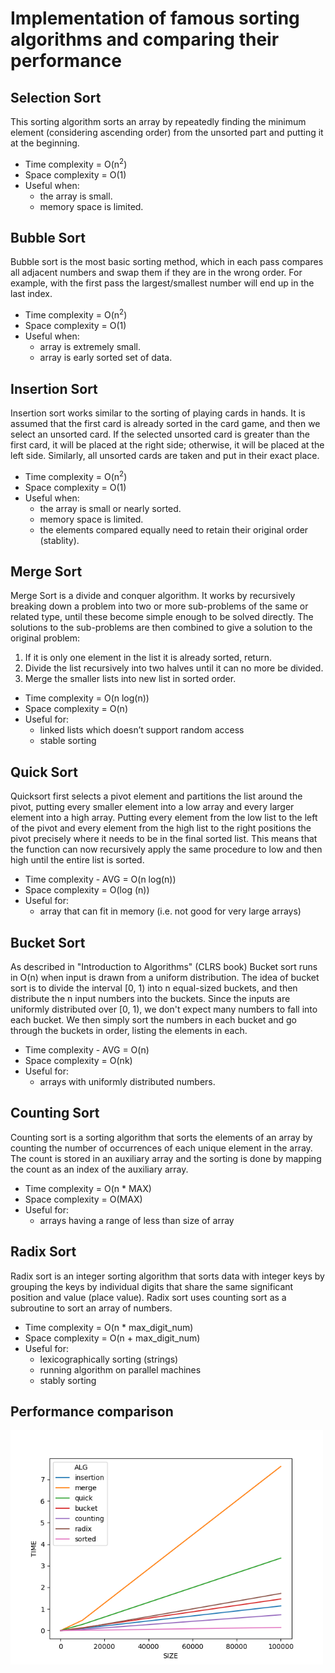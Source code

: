 # Implementation of famous sorting algorithms and comparing their performance

## Selection Sort
This sorting algorithm sorts an array by repeatedly finding the minimum element (considering ascending order) from the unsorted part and putting it at the beginning. 
- Time complexity = O(n<sup>2</sup>)
- Space complexity = O(1)
- Useful when:
    - the array is small.
    - memory space is limited.

## Bubble Sort
Bubble sort is the most basic sorting method, which in each pass compares all adjacent numbers and swap them if they are in the wrong order. For example, with the first pass the largest/smallest number will end up in the last index.
- Time complexity = O(n<sup>2</sup>)
- Space complexity = O(1)
- Useful when:
    - array is extremely small.
    - array is early sorted set of data.

## Insertion Sort
Insertion sort works similar to the sorting of playing cards in hands. It is assumed that the first card is already sorted in the card game, and then we select an unsorted card. If the selected unsorted card is greater than the first card, it will be placed at the right side; otherwise, it will be placed at the left side. Similarly, all unsorted cards are taken and put in their exact place.
- Time complexity = O(n<sup>2</sup>)
- Space complexity = O(1)
- Useful when:
    - the array is small or nearly sorted.
    - memory space is limited.
    - the elements compared equally need to retain their original order (stablity).

## Merge Sort
Merge Sort is a divide and conquer algorithm. It works by recursively breaking down a problem into two or more sub-problems of the same or related type, until these become simple enough to be solved directly. The solutions to the sub-problems are then combined to give a solution to the original problem: 

1. If it is only one element in the list it is already sorted, return.
2. Divide the list recursively into two halves until it can no more be divided.
3. Merge the smaller lists into new list in sorted order.
- Time complexity = O(n log(n))
- Space complexity = O(n)
- Useful for:
    - linked lists which doesn’t support random access
    - stable sorting

## Quick Sort
Quicksort first selects a pivot element and partitions the list around the pivot, putting every smaller element into a low array and every larger element into a high array. Putting every element from the low list to the left of the pivot and every element from the high list to the right positions the pivot precisely where it needs to be in the final sorted list. This means that the function can now recursively apply the same procedure to low and then high until the entire list is sorted.
- Time complexity - AVG = O(n log(n))
- Space complexity = O(log (n))
- Useful for:
    - array that can fit in memory (i.e. not good for very large arrays)

## Bucket Sort
As described in "Introduction to Algorithms" (CLRS book) Bucket sort runs in O(n) when input is drawn from a uniform distribution. The idea of bucket sort is to divide the interval [0, 1) into n equal-sized
buckets, and then distribute the n input numbers into the buckets. Since the inputs are uniformly distributed over [0, 1), we don't expect many numbers to fall into each bucket. We then simply sort the numbers in each bucket and  go through the buckets in order, listing the elements in each.
- Time complexity - AVG = O(n)
- Space complexity = O(nk)
- Useful for:
    - arrays with uniformly distributed numbers.

## Counting Sort
Counting sort is a sorting algorithm that sorts the elements of an array by counting the number of occurrences of each unique element in the array. The count is stored in an auxiliary array and the sorting is done by mapping the count as an index of the auxiliary array.

- Time complexity = O(n * MAX)
- Space complexity = O(MAX)
- Useful for:
    - arrays having a range of less than size of array

## Radix Sort
Radix sort is an integer sorting algorithm that sorts data with integer keys by grouping the keys by individual digits that share the same significant position and value (place value). Radix sort uses counting sort as a subroutine to sort an array of numbers.

- Time complexity = O(n * max_digit_num) 
- Space complexity = O(n + max_digit_num)
- Useful for:
    - lexicographically sorting (strings)
    - running algorithm on parallel machines
    - stably sorting


## Performance comparison
<img src="https://github.com/mz-zarei/SortingAlgorithms/blob/master/plot.png" alt="comparison" width="500"/>





